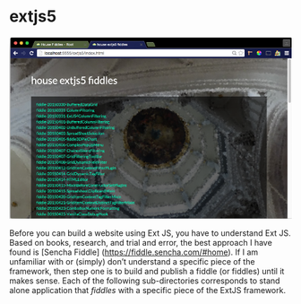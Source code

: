 extjs5
======

![Screenshot](screenshot.png)

Before you can build a website using Ext JS, you have to understand Ext JS.  Based on books, research, and trial and error, the best approach I have found is [Sencha Fiddle] (https://fiddle.sencha.com/#home).  If I am unfamiliar with or (simply) don’t understand a specific piece of the framework, then step one is to build and publish a fiddle (or fiddles) until it makes sense.  Each of the following sub-directories corresponds to stand alone application that *fiddles* with a specific piece of the ExtJS framework.


